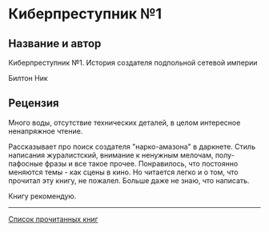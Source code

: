 # Киберпреступник №1

## Название и автор
Киберпреступник №1. История создателя подпольной сетевой империи

Билтон Ник

## Рецензия
Много воды, отсутствие технических деталей, в целом интересное ненапряжное чтение.

Рассказывает про поиск создателя "нарко-амазона" в даркнете. Стиль написания журалистский, внимание к ненужным мелочам, полу-пафосные фразы и все такое прочее. Понравилось, что постоянно меняются темы - как сцены в кино. Но читается легко и о том, что прочитал эту книгу, не пожалел. Больше даже не знаю, что написать.

Книгу рекомендую.

---
[Список прочитанных книг](../books)
